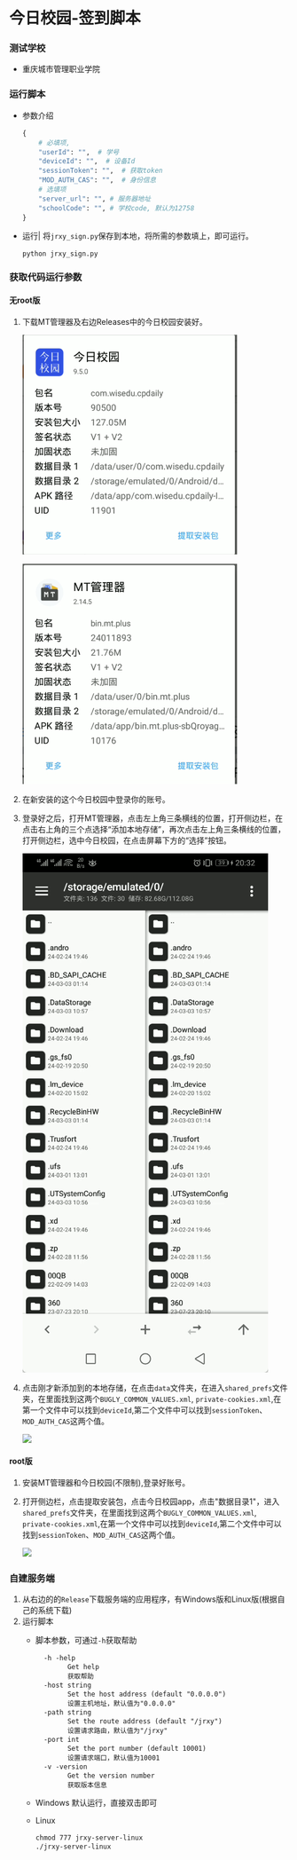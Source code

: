 # 今日校园-签到脚本


### 测试学校

- 重庆城市管理职业学院
    

### 运行脚本

- 参数介绍
    ```python
    {  
        # 必填项,  
        "userId": "",  # 学号
        "deviceId": "",  # 设备Id
        "sessionToken": "",  # 获取token
        "MOD_AUTH_CAS": "",  # 身份信息
        # 选填项  
        "server_url": "", # 服务器地址
        "schoolCode": "", # 学校code, 默认为12758
    }
    ```
- 运行|
  将`jrxy_sign.py`保存到本地，将所需的参数填上，即可运行。
    ```shell
    python jrxy_sign.py
    ```
  

### 获取代码运行参数

#### 无root版

1. 下载MT管理器及右边Releases中的今日校园安装好。

   ![](images/教程.png)
   
   ![](images/教程-1.png)

2. 在新安装的这个今日校园中登录你的账号。
3. 登录好之后，打开MT管理器，点击左上角三条横线的位置，打开侧边栏，在点击右上角的三个点选择“添加本地存储”，再次点击左上角三条横线的位置，打开侧边栏，选中今日校园，在点击屏幕下方的“选择”按钮。

   ![](images/教程.gif)
   
5. 点击刚才新添加到的本地存储，在点击`data`文件夹，在进入`shared_prefs`文件夹，在里面找到这两个`BUGLY_COMMON_VALUES.xml`, `private-cookies.xml`,在第一个文件中可以找到`deviceId`,第二个文件中可以找到`sessionToken`、`MOD_AUTH_CAS`这两个值。

   ![](images/教程-1.gif)


#### root版

1. 安装MT管理器和今日校园(不限制),登录好账号。
2. 打开侧边栏，点击提取安装包，点击今日校园app，点击"数据目录1"，进入`shared_prefs`文件夹，在里面找到这两个`BUGLY_COMMON_VALUES.xml`, `private-cookies.xml`,在第一个文件中可以找到`deviceId`,第二个文件中可以找到`sessionToken`、`MOD_AUTH_CAS`这两个值。

   ![](images/教程-2.gif)



### 自建服务端

1. 从右边的的`Release`下载服务端的应用程序，有Windows版和Linux版(根据自己的系统下载)
2. 运行脚本
   - 脚本参数，可通过`-h`获取帮助
        ```shell
          -h -help   
                Get help 
                获取帮助
          -host string
                Set the host address (default "0.0.0.0")
                设置主机地址，默认值为"0.0.0.0"
          -path string
                Set the route address (default "/jrxy")
                设置请求路由，默认值为"/jrxy"
          -port int
                Set the port number (default 10001)
                设置请求端口，默认值为10001
          -v -version
                Get the version number
                获取版本信息
        ```

   - Windows
     默认运行，直接双击即可

   - Linux
        ```shell
        chmod 777 jrxy-server-linux
        ./jrxy-server-linux
        ```
